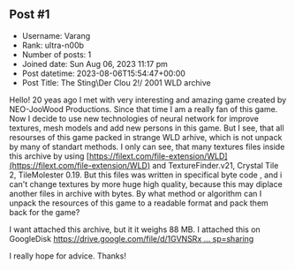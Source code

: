 ## Post #1
- Username: Varang
- Rank: ultra-n00b
- Number of posts: 1
- Joined date: Sun Aug 06, 2023 11:17 pm
- Post datetime: 2023-08-06T15:54:47+00:00
- Post Title: The Sting\Der Clou 2!/  2001 WLD archive

Hello! 20 yeas ago I met with very interesting and amazing game created by NEO-JooWood Productions. Since that time I am a really fan of this game. Now I decide to use new technologies of neural network for improve textures, mesh models and add new persons in this game. But I see, that all resourses of this game packed in strange WLD arhive, which is not unpack by many of standart methods. I only can see, that many textures files inside this archive by using [https://filext.com/file-extension/WLD](https://filext.com/file-extension/WLD) and TextureFinder.v21, Crystal Tile 2, TileMolester 0.19. But this files was written in specifical byte code , and i can't change textures by more huge high quality, because this may diplace another files in archive with bytes. By what method or algorithm can I unpack the resources of this game to a readable format and pack them back for the game?

I want attached this archive, but it it weighs 88 MB. I attached this on GoogleDisk [https://drive.google.com/file/d/1GVNSRx ... sp=sharing](https://drive.google.com/file/d/1GVNSRx3vb6FbEMFDrzadJQnlztqXbJxn/view?usp=sharing) 

I really hope for advice. Thanks!
